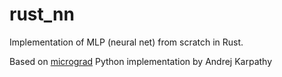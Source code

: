 # rust_nn
Implementation of MLP (neural net) from scratch in Rust.

Based on [micrograd](https://github.com/karpathy/micrograd/tree/master/micrograd) Python implementation by Andrej Karpathy
